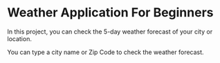 # Weather Application For Beginners
In this project, you can check the 5-day weather forecast of your city or location.

You can type a city name or Zip Code to check the weather forecast.
